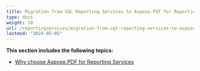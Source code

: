 ```yaml
---
title: Migration from SQL Reporting Services to Aspose.Pdf for Reporting Services
type: docs
weight: 10
url: /reportingservices/migration-from-sql-reporting-services-to-aspose-pdf-for-reporting-services/
lastmod: "2024-05-05"
---
```


**This section includes the following topics:**

- [Why choose Aspose.PDF for Reporting Services](/pdf/reportingservices/why-choose-aspose-pdf-for-reporting-services/)
